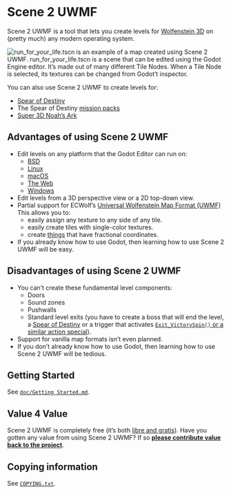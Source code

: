 # Scene 2 UWMF

Scene 2 UWMF is a tool that lets you create levels for
[Wolfenstein 3D](https://www.mobygames.com/game/wolfenstein-3d) on (pretty much)
any modern operating system.

![run_for_your_life.tscn is an example of a map created using Scene 2 UWMF.
run_for_your_life.tscn is a scene that can be edited using the Godot Engine
editor. It’s made out of many different Tile Nodes. When a Tile Node is
selected, its textures can be changed from Godot’t
inspector.](screenshot.webp "A level that was created with Scene 2 UWMF")

You can also use Scene 2 UWMF to create levels for:

- [Spear of Destiny](https://www.mobygames.com/game/dos/spear-of-destiny)
- The Spear of Destiny
[mission packs](https://wolfenstein.fandom.com/wiki/Spear_of_Destiny_mission_packs)
- [Super 3D Noah’s Ark](https://wisdomtree.itch.io/s3dna)

## Advantages of using Scene 2 UWMF

- Edit levels on any platform that the Godot Editor can run on:
	- [BSD](https://docs.freebsd.org/en/books/faq/#differences-to-other-bsds)
	- [Linux](https://kernel.org/linux.html)
	- [macOS](https://www.apple.com/macos)
	- [The Web](https://www.w3.org/TR/webarch/#intro)
	- [Windows](http://microsoft.com/windows)
- Edit levels from a 3D perspective view or a 2D top-down view.
- Partial support for ECWolf’s [Universal Wolfenstein Map Format
(UWMF)](https://maniacsvault.net/ecwolf/wiki/Universal_Wolfenstein_Map_Format)
This allows you to:
	- easily assign any texture to any side of any tile.
	- easily create tiles with single-color textures.
	- create [things] that have fractional coordinates.
- If you already know how to use Godot, then learning how to use Scene 2 UWMF
will be easy.

## Disadvantages of using Scene 2 UWMF

- You can’t create these fundamental level components:
	- Doors
	- Sound zones
	- Pushwalls
	- Standard level exits (you have to create a boss that will end the
	level, a [Spear of Destiny][SOD item] or a trigger that activates
	[`Exit_VictorySpin()` or a similar action special][action specials]).
- Support for vanilla map formats isn’t even planned.
- If you don’t already know how to use Godot, then learning how to use Scene
2 UWMF will be tedious.

## Getting Started

See [`doc/Getting Started.md`](doc/Getting%20Started.md).

## Value 4 Value

Scene 2 UWMF is completely free (it’s both [libre and
gratis](https://www.gnu.org/philosophy/free-sw.en.html)). Have you gotten any
value from using Scene 2 UWMF? If so [**please contribute value back to the
project**](doc/How%20to%20Contribute.md).

## Copying information

See [`COPYING.txt`](COPYING.txt).

[action specials]: https://maniacsvault.net/ecwolf/wiki/Action_specials#List_of_Action_specials
[SOD item]: https://maniacsvault.net/ecwolf/wiki/Classes:SpearOfDestiny
[things]: https://maniacsvault.net/ecwolf/wiki/Universal_Wolfenstein_Map_Format#Things
